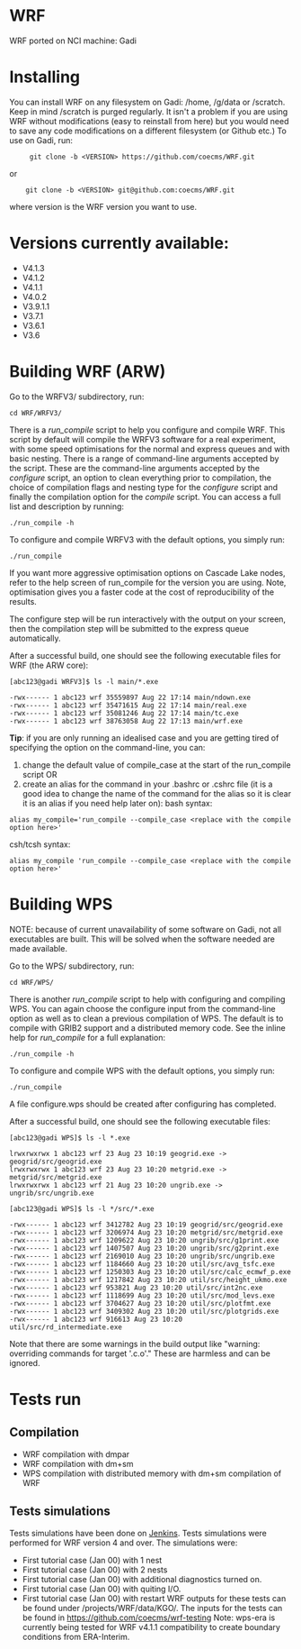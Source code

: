 # WRF
WRF ported on NCI machine: Gadi

Installing
==========
You can install WRF on any filesystem on Gadi: /home, /g/data or /scratch.
Keep in mind /scratch is purged regularly. It isn't a problem if you are using
WRF without modifications (easy to reinstall from here) but you would need to 
save any code modifications on a different filesystem (or Github etc.)
To use on Gadi, run:
```
     git clone -b <VERSION> https://github.com/coecms/WRF.git
```
or
```
    git clone -b <VERSION> git@github.com:coecms/WRF.git      
```
where version is the WRF version you want to use.

Versions currently available:
=============================
* V4.1.3
* V4.1.2
* V4.1.1
* V4.0.2
* V3.9.1.1
* V3.7.1
* V3.6.1
* V3.6

Building WRF (ARW)
==================
Go to the WRFV3/ subdirectory, run:
```
cd WRF/WRFV3/
```
There is a *run_compile* script to help you configure and compile WRF. This script by default will compile the WRFV3 software for a real experiment, with some speed optimisations for the normal and express queues and with basic nesting. There is a range of command-line arguments accepted by the script. These are the command-line arguments accepted by the *configure* script, an option to clean everything prior to compilation, the choice of compilation flags and nesting type for the *configure* script and finally the compilation option for the *compile* script. You can access a full list and description by running:
```
./run_compile -h
```
To configure and compile WRFV3 with the default options, you simply run:
```
./run_compile
```
If you want more aggressive optimisation options on Cascade Lake nodes, refer to the help screen of run_compile for the version you are using. Note, optimisation gives you a faster code at the cost of reproducibility of the results.

The configure step will be run interactively with the output on your screen, then the compilation step will be submitted to the express queue automatically.

After a successful build, one should see the following executable files for WRF (the ARW core):
```
[abc123@gadi WRFV3]$ ls -l main/*.exe

-rwx------ 1 abc123 wrf 35559897 Aug 22 17:14 main/ndown.exe
-rwx------ 1 abc123 wrf 35471615 Aug 22 17:14 main/real.exe
-rwx------ 1 abc123 wrf 35081246 Aug 22 17:14 main/tc.exe
-rwx------ 1 abc123 wrf 38763058 Aug 22 17:13 main/wrf.exe
```

**Tip**: if you are only running an idealised case and you are getting tired of specifying the option on the command-line, you can:
1. change the default value of compile_case at the start of the run_compile script OR
2. create an alias for the command in your .bashrc or .cshrc file (it is a good idea to change the name of the command for the alias so it is clear it is an alias if you need help later on):
bash syntax:
```
alias my_compile='run_compile --compile_case <replace with the compile option here>'
```
csh/tcsh syntax:
```
alias my_compile 'run_compile --compile_case <replace with the compile option here>'
```
Building WPS
============
NOTE: because of current unavailability of some software on Gadi, not all executables are built. This will be solved when the software needed are made available.

Go to the WPS/ subdirectory, run:
```
cd WRF/WPS/
```
There is another *run_compile* script to help with configuring and compiling WPS. You can again choose the configure input from the command-line option as well as to clean a previous compilation of WPS. The default is to compile with GRIB2 support and a distributed memory code. See the inline help for *run_compile* for a full explanation:
```
./run_compile -h
```

To configure and compile WPS with the default options, you simply run:
```
./run_compile
```
A file configure.wps should be created after configuring has completed.

After a successful build, one should see the following executable files:
```
[abc123@gadi WPS]$ ls -l *.exe

lrwxrwxrwx 1 abc123 wrf 23 Aug 23 10:19 geogrid.exe -> geogrid/src/geogrid.exe
lrwxrwxrwx 1 abc123 wrf 23 Aug 23 10:20 metgrid.exe -> metgrid/src/metgrid.exe
lrwxrwxrwx 1 abc123 wrf 21 Aug 23 10:20 ungrib.exe -> ungrib/src/ungrib.exe

[abc123@gadi WPS]$ ls -l */src/*.exe

-rwx------ 1 abc123 wrf 3412782 Aug 23 10:19 geogrid/src/geogrid.exe
-rwx------ 1 abc123 wrf 3206974 Aug 23 10:20 metgrid/src/metgrid.exe
-rwx------ 1 abc123 wrf 1209622 Aug 23 10:20 ungrib/src/g1print.exe
-rwx------ 1 abc123 wrf 1407507 Aug 23 10:20 ungrib/src/g2print.exe
-rwx------ 1 abc123 wrf 2169010 Aug 23 10:20 ungrib/src/ungrib.exe
-rwx------ 1 abc123 wrf 1184660 Aug 23 10:20 util/src/avg_tsfc.exe
-rwx------ 1 abc123 wrf 1250303 Aug 23 10:20 util/src/calc_ecmwf_p.exe
-rwx------ 1 abc123 wrf 1217842 Aug 23 10:20 util/src/height_ukmo.exe
-rwx------ 1 abc123 wrf 953821 Aug 23 10:20 util/src/int2nc.exe
-rwx------ 1 abc123 wrf 1118699 Aug 23 10:20 util/src/mod_levs.exe
-rwx------ 1 abc123 wrf 3704627 Aug 23 10:20 util/src/plotfmt.exe
-rwx------ 1 abc123 wrf 3409302 Aug 23 10:20 util/src/plotgrids.exe
-rwx------ 1 abc123 wrf 916613 Aug 23 10:20 util/src/rd_intermediate.exe
```
Note that there are some warnings in the build output like "warning: overriding commands for target '.c.o'." These are harmless and can be ignored.

Tests run
=========
## Compilation
* WRF compilation with dmpar
* WRF compilation with dm+sm
* WPS compilation with distributed memory with dm+sm compilation of WRF
## Tests simulations
Tests simulations have been done on [Jenkins](https://accessdev.nci.org.au/jenkins/job/WRF/job/WRF-Core/). Tests simulations were performed for WRF version 4 and over. The simulations were:
* First tutorial case (Jan 00) with 1 nest
* First tutorial case (Jan 00) with 2 nests
* First tutorial case (Jan 00) with additional diagnostics turned on.
* First tutorial case (Jan 00) with quiting I/O.
* First tutorial case (Jan 00) with restart
WRF outputs for these tests can be found under /projects/WRF/data/KGO/. The inputs for the tests can be found in https://github.com/coecms/wrf-testing
Note: wps-era is currently being tested for WRF v4.1.1 compatibility to create boundary conditions from ERA-Interim.
